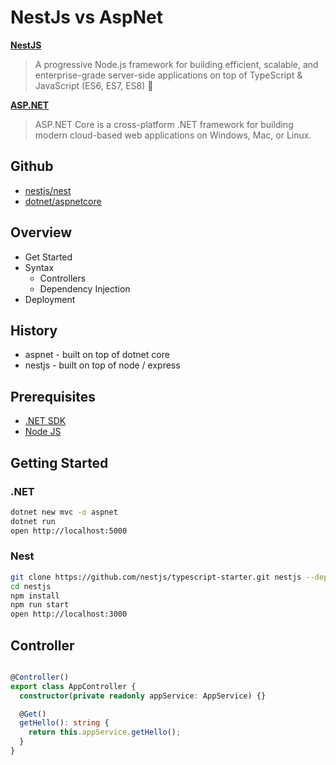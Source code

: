 # NestJs vs AspNet


[**NestJS**](https://nestjs.com/)

> A progressive Node.js framework for building efficient, scalable, and enterprise-grade server-side applications on top of TypeScript & JavaScript (ES6, ES7, ES8) 🚀

[**ASP.NET**](https://dotnet.microsoft.com/apps/aspnet)

> ASP.NET Core is a cross-platform .NET framework for building modern cloud-based web applications on Windows, Mac, or Linux.

## Github

* [nestjs/nest](https://github.com/nestjs/nest)
* [dotnet/aspnetcore](https://github.com/dotnet/aspnetcore)

## Overview

* Get Started
* Syntax
  * Controllers
  * Dependency Injection
* Deployment


## History

* aspnet - built on top of dotnet core
* nestjs - built on top of node / express

## Prerequisites

* [.NET SDK](https://dotnet.microsoft.com/download/visual-studio-sdks)
* [Node JS](https://nodejs.org/en/download/)

## Getting Started

### .NET

```bash
dotnet new mvc -o aspnet
dotnet run
open http://localhost:5000
```

### Nest

```bash
git clone https://github.com/nestjs/typescript-starter.git nestjs --depth 1
cd nestjs
npm install
npm run start
open http://localhost:3000
```



## Controller

```ts

@Controller()
export class AppController {
  constructor(private readonly appService: AppService) {}

  @Get()
  getHello(): string {
    return this.appService.getHello();
  }
}
```
